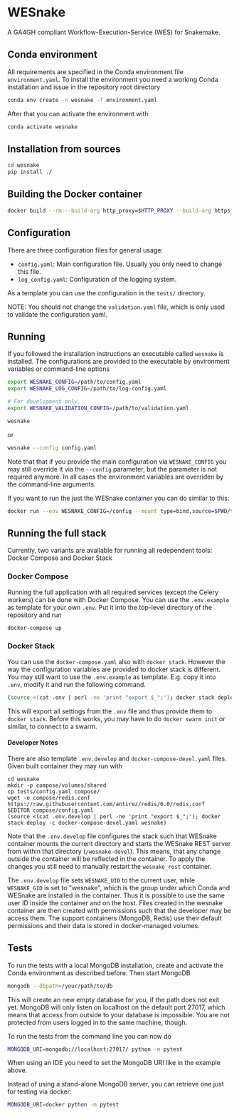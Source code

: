 # WESnake

A GA4GH compliant Workflow-Execution-Service (WES) for Snakemake.

## Conda environment

All requirements are specified in the Conda environment file `environment.yaml`. To install the environment you need a working Conda installation and issue in the repository root directory

```bash
conda env create -n wesnake -f environment.yaml
```

After that you can activate the environment with

```bash
conda activate wesnake
```

## Installation from sources

```bash
cd wesnake
pip install ./
```

## Building the Docker container

```bash
docker build --rm --build-arg http_proxy=$HTTP_PROXY --build-arg https_proxy=$HTTPS_PROXY -t wesnake:$version ./
```

## Configuration

There are three configuration files for general usage:

  * `config.yaml`: Main configuration file. Usually you only need to change this file.
  * `log_config.yaml`: Configuration of the logging system. 

As a template you can use the configuration in the `tests/` directory.

NOTE: You should not change the `validation.yaml` file, which is only used to validate the configuration yaml.

## Running

If you followed the installation instructions an executable called `wesnake` is installed. The configurations are provided to the executable by environment variables or command-line options

```bash
export WESNAKE_CONFIG=/path/to/config.yaml
export WESNAKE_LOG_CONFIG=/path/to/log-config.yaml

# For development only.
export WESNAKE_VALIDATION_CONFIG=/path/to/validation.yaml

wesnake
```

or

```bash
wesnake --config config.yaml
```

Note that that if you provide the main configuration via `WESNAKE_CONFIG` you may still override it via the `--config` parameter, but the parameter is not required anymore. In all cases the environment variables are overriden by the command-line arguments.

If you want to run the just the WESnake container you can do similar to this:

```bash
docker run --env WESNAKE_CONFIG=/config --mount type=bind,source=$PWD/tests/config.yaml,target=/config.yaml --user $UID:wesnake --rm wesnake:$version
```

## Running the full stack

Currently, two variants are available for running all redependent tools: Docker Compose and Docker Stack

### Docker Compose

Running the full application with all required services (except the Celery workers) can be done with Docker Compose. You can use the `.env.example` as template for your own `.env`. Put it into the top-level directory of the repository and run

```bash
docker-compose up
```

### Docker Stack

You can use the `docker-compose.yaml` also with `docker stack`. However the way the configuration variables are provided to docker stack is different. You may still want to use the `.env.example` as template. E.g. copy it into `.env`, modify it and run the following command.

```bash
(source <(cat .env | perl -ne 'print "export $_";'); docker stack deploy -c docker-compose.yaml wesnake)
```

This will export all settings from the `.env` file and thus provide them to `docker stack`. Before this works, you may have to do `docker swarm init` or similar, to connect to a swarm.

#### Developer Notes

There are also template `.env.develop` and `docker-compose-devel.yaml` files. Given built container they may run with

```
cd wesnake
mkdir -p compose/volumes/shared
cp tests/config.yaml compose/
wget -o compose/redis.conf https://raw.githubusercontent.com/antirez/redis/6.0/redis.conf
$EDITOR compose/config.yaml
(source <(cat .env.develop | perl -ne 'print "export $_";'); docker stack deploy -c docker-compose-devel.yaml wesnake)
```

Note that the `.env.develop` file configures the stack such that WESnake container mounts the current directory and starts the WESnake REST server from within that directory (`/wesnake-devel`). This means, that any change outside the container will be reflected in the container. To apply the changes you still need to manually restart the `wesnake_rest` container.

The `.env.develop` file sets `WESNAKE_UID` to the current user, while `WESNAKE_GID` is set to "wesnake", which is the group under which Conda and WESnake are installed in the container. Thus it is possible to use the same user ID inside the container and on the host. Files created in the wesnake container are then created with permissions such that the developer may be access them. The support containers (MongoDB, Redis) use their default permissions and their data is stored in docker-managed volumes.

## Tests

To run the tests with a local MongoDB installation, create and activate the Conda environment as described before. Then start MongoDB 

```bash
mongodb --dbpath=/your/path/to/db
```

This will create an new empty database for you, if the path does not exit yet. MongoDB will only listen on localhost on the default port 27017, which means that access from outside to your database is impossible. You are not protected from users logged in to the same machine, though.

To run the tests from the command line you can now do

```bash
MONGODB_URI=mongodb://localhost:27017/ python -m pytest
``` 

When using an IDE you need to set the MongoDB URI like in the example above. 

Instead of using a stand-alone MongoDB server, you can retrieve one just for testing via docker:

```bash
MONGODB_URI=docker python -m pytest
```
